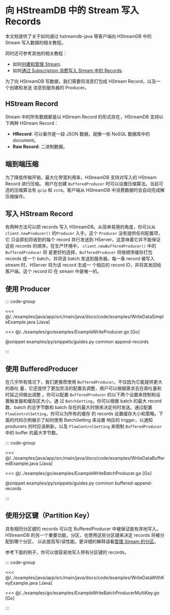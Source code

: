 # 向 HStreamDB 中的 Stream 写入 Records

本文档提供了关于如何通过 hstreamdb-java 等客户端向 HStreamDB 中的 Stream 写入数据的相关教程。

同时还可参考其他的相关教程：

- 如何[创建和管理 Stream](./stream.md).
- 如何[通过 Subscription 消费写入 Stream 中的 Records](../receive/consume.md).

为了向 HStreamDB 写数据，我们需要将消息打包成 HStream Record，以及一个创建和发送
消息到服务器的 Producer。

## HStream Record

Stream 中的所有数据都是以 HStream Record 的形式存在，HStreamDB 支持以下两种
HStream Record：

- **HRecord**: 可以看作是一段 JSON 数据，就像一些 NoSQL 数据库中的 document。
- **Raw Record**: 二进制数据。

## 端到端压缩

为了降低传输开销，最大化带宽利用率，HStreamDB 支持对写入的 HStream Record 进行压缩。
用户在创建 `BufferedProducer` 时可以设置压缩算法。当前可选的压缩算法有
`gzip` 和 `zstd`。客户端从 HStreamDB 中消费数据时会自动完成解压缩操作。

## 写入 HStream Record

有两种方法可以把 records 写入 HStreamDB。从简单易用的角度，你可以从
`client.newProducer()` 的`Producer` 入手。这个 `Producer` 没有提供任何配置项，它
只会即刻将收到的每个 record 并行发送到 HServer，这意味着它并不能保证这些 records
的顺序。在生产环境中， `client.newBufferedProducer()` 中的 `BufferedProducer` 将
是更好的选择，`BufferedProducer` 将按顺序缓存打包 records 成一个 batch，并将该
batch 发送到服务器。每一条 record 被写入 stream 时，HServer 将为该 record 生成一
个相应的 record ID，并将其发回给客户端。这个 record ID 在 stream 中是唯一的。

## 使用 Producer

::: code-group

<<< @/../examples/java/app/src/main/java/docs/code/examples/WriteDataSimpleExample.java [Java]

<<< @/../examples/go/examples/ExampleWriteProducer.go [Go]

@snippet examples/py/snippets/guides.py common append-records

:::

## 使用 BufferedProducer

在几乎所有情况下，我们更推荐使用 `BufferedProducer`。不仅因为它能提供更大的吞吐
量，它还提供了更加灵活的配置去调整，用户可以根据需求去在吞吐量和时延之间做出调整
。你可以配置 `BufferedProducer` 的以下两个设置来控制和设置触发器和缓存区大小。通
过 `BatchSetting`，你可以根据 batch 的最大 record 数、batch 的总字节数和 batch
存在的最大时限来决定何时发送。通过配置 `FlowControlSetting`，你可以为所有的缓存
的 records 设置缓存大小和策略。下面的代码示例展示了如何使用 BatchSetting 来设置
响应的 trigger，以通知 producers 何时应该刷新，以及 `FlowControlSetting` 来限制
`BufferedProducer` 中的 buffer 的最大字节数。

::: code-group

<<< @/../examples/java/app/src/main/java/docs/code/examples/WriteDataBufferedExample.java [Java]

<<< @/../examples/go/examples/ExampleWriteBatchProducer.go [Go]

@snippet examples/py/snippets/guides.py common buffered-append-records

:::

## 使用分区键（Partition Key）

具有相同分区键的 records 可以在 BufferedProducer 中被保证能有序地写入。HStreamDB
的另一个重要功能，分区，也使用这些分区键来决定 records 将被分配到哪个分区，
以此提高写/读性能。更详细的解释请看[管理 Stream 的分区](./shards.md)。

参考下面的例子，你可以很容易地写入带有分区键的 records。

::: code-group

<<< @/../examples/java/app/src/main/java/docs/code/examples/WriteDataWithKeyExample.java [Java]

<<< @/../examples/go/examples/ExampleWriteBatchProducerMultiKey.go [Go]

:::
